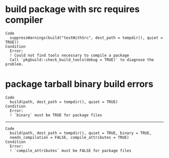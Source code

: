 # build package with src requires compiler

    Code
      suppressWarnings(build("testWithSrc", dest_path = tempdir(), quiet = TRUE))
    Condition
      Error:
      ! Could not find tools necessary to compile a package
      Call `pkgbuild::check_build_tools(debug = TRUE)` to diagnose the problem.

# package tarball binary build errors

    Code
      build(path, dest_path = tempdir(), quiet = TRUE)
    Condition
      Error:
      ! `binary` must be TRUE for package files

---

    Code
      build(path, dest_path = tempdir(), quiet = TRUE, binary = TRUE,
      needs_compilation = FALSE, compile_attributes = TRUE)
    Condition
      Error:
      ! `compile_attributes` must be FALSE for package files

